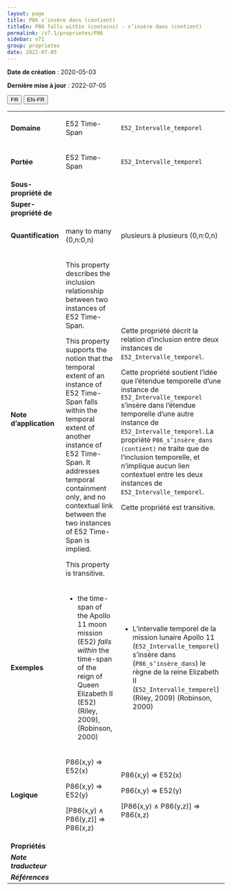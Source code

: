 ```yaml
---
layout: page
title: P86 s’insère dans (contient)
titleEn: P86 falls within (contains) - s’insère dans (contient)
permalink: /v7.1/proprietes/P86
sidebar: v71
group: proprietes
date: 2022-07-05
---
```


**Date de création** : 2020-05-03

**Dernière mise à jour** : 2022-07-05

<div class="lang-buttons">
  <button id="fr" class="activate">FR</button>
  <button id="en-fr">EN-FR</button>
</div>

<table>
				<tbody>
				<tr>
					<td><strong>Domaine</strong></td>
					<td class="en"><p>E52 Time-Span</p>
							</td>
						<td><p><code class="language-plaintext highlighter-rouge">E52_Intervalle_temporel</code> </p>
							</td>
						</tr>
					<tr>
					<td><strong>Portée</strong></td>
					<td class="en"><p>E52 Time-Span</p>
							</td>
						<td><p><code class="language-plaintext highlighter-rouge">E52_Intervalle_temporel</code></p>
							</td>
						</tr>
					<tr>
					<td><strong>Sous-propriété de</strong></td>
					<td class="en"><p></p>
							</td>
						<td><p></p>
							</td>
						</tr>
					<tr>
					<td><strong>Super-propriété de</strong></td>
					<td class="en"><p></p>
							</td>
						<td><p></p>
							</td>
						</tr>
					<tr>
					<td><strong>Quantification</strong></td>
					<td class="en"><p>many to many (0,n:0,n)</p>
							</td>
						<td><p>plusieurs à plusieurs (0,n:0,n)</p>
							</td>
						</tr>
					<tr>
					<td><strong>Note d’application</strong></td>
					<td class="en"><p>This property describes the inclusion relationship between two instances of E52 Time-Span.</p>
							<p>This property supports the notion that the temporal extent of an instance of E52 Time-Span falls within the temporal extent of another instance of E52 Time-Span. It addresses temporal containment only, and no contextual link between the two instances of E52 Time-Span is implied.</p>
							<p>This property is transitive.</p>
							</td>
						<td><p>Cette propriété décrit la relation d’inclusion entre deux instances de <code class="language-plaintext highlighter-rouge">E52_Intervalle_temporel</code>.</p>
							<p></p>
							<p>Cette propriété soutient l’idée que l’étendue temporelle d’une instance de <code class="language-plaintext highlighter-rouge">E52_Intervalle_temporel</code> s’insère dans l’étendue temporelle d’une autre instance de <code class="language-plaintext highlighter-rouge">E52_Intervalle_temporel</code>. La propriété <code class="language-plaintext highlighter-rouge">P86_s’insère_dans (contient)</code> ne traite que de l’inclusion temporelle, et n’implique aucun lien contextuel entre les deux instances de <code class="language-plaintext highlighter-rouge">E52_Intervalle_temporel</code>. </p>
							<p></p>
							<p>Cette propriété est transitive.</p>
							</td>
						</tr>
					<tr>
					<td><strong>Exemples</strong></td>
					<td class="en"><ul><li><p>the time-span of the Apollo 11 moon mission (E52)<em> falls within </em>the time-span of the reign of Queen Elizabeth II (E52) (Riley, 2009), (Robinson, 2000)</p>
							</li>
									</ul></td>
						<td><ul><li><p>L’intervalle temporel de la mission lunaire Apollo 11 (<code class="language-plaintext highlighter-rouge">E52_Intervalle_temporel</code>) s’insère dans (<code class="language-plaintext highlighter-rouge">P86_s’insère_dans</code>) le règne de la reine Elizabeth II (<code class="language-plaintext highlighter-rouge">E52_Intervalle_temporel</code>) (Riley, 2009) (Robinson, 2000)</p>
							</li>
									</ul></td>
						</tr>
					<tr>
					<td><strong>Logique</strong></td>
					<td class="en"><p>P86(x,y) ⇒ E52(x)</p>
							<p>P86(x,y) ⇒ E52(y)</p>
							<p>[P86(x,y) ∧ P86(y,z)] ⇒ P86(x,z)</p>
							</td>
						<td><p>P86(x,y) ⇒ E52(x)</p>
							<p>P86(x,y) ⇒ E52(y)</p>
							<p>[P86(x,y) ∧ P86(y,z)] ⇒ P86(x,z)</p>
							</td>
						</tr>
					<tr>
					<td><strong>Propriétés</strong></td>
					<td class="en"><p></p>
							</td>
						<td><p></p>
							</td>
						</tr>
					<tr>
					<td><strong><em>Note traducteur</em></strong></td>
					<td colspan="2"><p></p>
							</td>
						</tr>
					<tr>
					<td><strong><em>Références</em></strong></td>
					<td colspan="2"><p><em></em></p>
							</td>
						</tr>
					</tbody>
				</table>
				